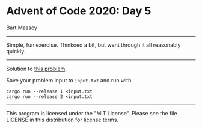 # Advent of Code 2020: Day 5
Bart Massey

---

Simple, fun exercise. Thinkoed a bit, but went through it
all reasonably quickly.

---

Solution to [this problem](https://adventofcode.com/2020/day/5).

Save your problem input to `input.txt` and run with

    cargo run --release 1 <input.txt
    cargo run --release 2 <input.txt

---

This program is licensed under the "MIT License".
Please see the file LICENSE in this distribution
for license terms.
